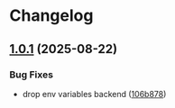 # Changelog

## [1.0.1](https://github.com/thirty-degrees/party-battle/compare/backend-party-battle-v1.0.0...backend-party-battle-v1.0.1) (2025-08-22)


### Bug Fixes

* drop env variables backend ([106b878](https://github.com/thirty-degrees/party-battle/commit/106b8780afefd3b7b5586d95d3236305a878ab74))
